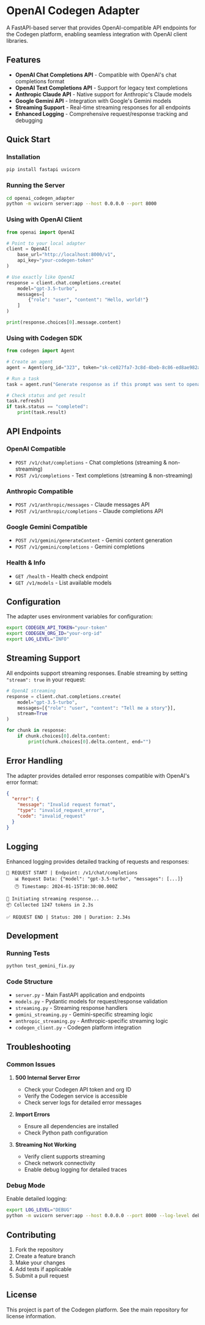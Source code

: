 # OpenAI Codegen Adapter

A FastAPI-based server that provides OpenAI-compatible API endpoints for the Codegen platform, enabling seamless integration with OpenAI client libraries.

## Features

- **OpenAI Chat Completions API** - Compatible with OpenAI's chat completions format
- **OpenAI Text Completions API** - Support for legacy text completions
- **Anthropic Claude API** - Native support for Anthropic's Claude models
- **Google Gemini API** - Integration with Google's Gemini models
- **Streaming Support** - Real-time streaming responses for all endpoints
- **Enhanced Logging** - Comprehensive request/response tracking and debugging

## Quick Start

### Installation

```bash
pip install fastapi uvicorn
```

### Running the Server

```bash
cd openai_codegen_adapter
python -m uvicorn server:app --host 0.0.0.0 --port 8000
```

### Using with OpenAI Client

```python
from openai import OpenAI

# Point to your local adapter
client = OpenAI(
    base_url="http://localhost:8000/v1",
    api_key="your-codegen-token"
)

# Use exactly like OpenAI
response = client.chat.completions.create(
    model="gpt-3.5-turbo",
    messages=[
        {"role": "user", "content": "Hello, world!"}
    ]
)

print(response.choices[0].message.content)
```

### Using with Codegen SDK

```python
from codegen import Agent

# Create an agent
agent = Agent(org_id="323", token="sk-ce027fa7-3c8d-4beb-8c86-ed8ae982ac99")

# Run a task
task = agent.run("Generate response as if this prompt was sent to openai api - 'user input'")

# Check status and get result
task.refresh()
if task.status == "completed":
    print(task.result)
```

## API Endpoints

### OpenAI Compatible

- `POST /v1/chat/completions` - Chat completions (streaming & non-streaming)
- `POST /v1/completions` - Text completions (streaming & non-streaming)

### Anthropic Compatible

- `POST /v1/anthropic/messages` - Claude messages API
- `POST /v1/anthropic/completions` - Claude completions API

### Google Gemini Compatible

- `POST /v1/gemini/generateContent` - Gemini content generation
- `POST /v1/gemini/completions` - Gemini completions

### Health & Info

- `GET /health` - Health check endpoint
- `GET /v1/models` - List available models

## Configuration

The adapter uses environment variables for configuration:

```bash
export CODEGEN_API_TOKEN="your-token"
export CODEGEN_ORG_ID="your-org-id"
export LOG_LEVEL="INFO"
```

## Streaming Support

All endpoints support streaming responses. Enable streaming by setting `"stream": true` in your request:

```python
# OpenAI streaming
response = client.chat.completions.create(
    model="gpt-3.5-turbo",
    messages=[{"role": "user", "content": "Tell me a story"}],
    stream=True
)

for chunk in response:
    if chunk.choices[0].delta.content:
        print(chunk.choices[0].delta.content, end="")
```

## Error Handling

The adapter provides detailed error responses compatible with OpenAI's error format:

```json
{
  "error": {
    "message": "Invalid request format",
    "type": "invalid_request_error",
    "code": "invalid_request"
  }
}
```

## Logging

Enhanced logging provides detailed tracking of requests and responses:

```
🚀 REQUEST START | Endpoint: /v1/chat/completions
   📊 Request Data: {"model": "gpt-3.5-turbo", "messages": [...]}
   🕐 Timestamp: 2024-01-15T10:30:00.000Z

🌊 Initiating streaming response...
📦 Collected 1247 tokens in 2.3s

✅ REQUEST END | Status: 200 | Duration: 2.34s
```

## Development

### Running Tests

```bash
python test_gemini_fix.py
```

### Code Structure

- `server.py` - Main FastAPI application and endpoints
- `models.py` - Pydantic models for request/response validation
- `streaming.py` - Streaming response handlers
- `gemini_streaming.py` - Gemini-specific streaming logic
- `anthropic_streaming.py` - Anthropic-specific streaming logic
- `codegen_client.py` - Codegen platform integration

## Troubleshooting

### Common Issues

1. **500 Internal Server Error**
   - Check your Codegen API token and org ID
   - Verify the Codegen service is accessible
   - Check server logs for detailed error messages

2. **Import Errors**
   - Ensure all dependencies are installed
   - Check Python path configuration

3. **Streaming Not Working**
   - Verify client supports streaming
   - Check network connectivity
   - Enable debug logging for detailed traces

### Debug Mode

Enable detailed logging:

```bash
export LOG_LEVEL="DEBUG"
python -m uvicorn server:app --host 0.0.0.0 --port 8000 --log-level debug
```

## Contributing

1. Fork the repository
2. Create a feature branch
3. Make your changes
4. Add tests if applicable
5. Submit a pull request

## License

This project is part of the Codegen platform. See the main repository for license information.

